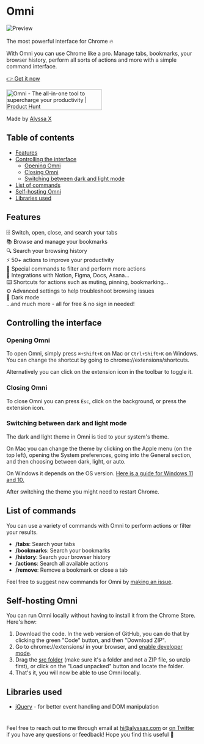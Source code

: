 # Omni

![Preview](preview.gif)
<br>
<br>
The most powerful interface for Chrome 🔥

With Omni you can use Chrome like a pro. Manage tabs, bookmarks, your browser history, perform all sorts of actions and more with a simple command interface.

[👉 Get it now](https://chrome.google.com/webstore/detail/omni/mapjgeachilmcbbokkgcbgpbakaaeehi?hl=en&authuser=0)

<a href="https://www.producthunt.com/posts/omni-3?utm_source=badge-top-post-badge&utm_medium=badge&utm_souce=badge-omni-3" target="_blank"><img src="https://api.producthunt.com/widgets/embed-image/v1/top-post-badge.svg?post_id=326242&theme=light&period=daily" alt="Omni - The all-in-one tool to supercharge your productivity | Product Hunt" style="width: 250px; height: 54px;" width="250" height="54" /></a>

Made by [Alyssa X](https://twitter.com/alyssaxuu)

## Table of contents

- [Features](#features)
- [Controlling the interface](#controlling-the-interface)
	- [Opening Omni](#opening-omni)
	- [Closing Omni](#closing-omni)
	- [Switching between dark and light mode](#switching-between-dark-and-light-mode)
- [List of commands](#list-of-commands)
- [Self-hosting Omni](#self-hosting-omni)
- [Libraries used](#libraries-used)

## Features

🗄 Switch, open, close, and search your tabs<br> 📚 Browse and manage your bookmarks<br> 🔍 Search your browsing history<br> ⚡️ 50+ actions to improve your productivity<br> 🔮 Special commands to filter and perform more actions<br> 🧩 Integrations with Notion, Figma, Docs, Asana...<br> ⌨️ Shortcuts for actions such as muting, pinning, bookmarking...<br> ⚙️ Advanced settings to help troubleshoot browsing issues<br> 🌙 Dark mode<br> ...and much more - all for free & no sign in needed!

## Controlling the interface

### Opening Omni

To open Omni, simply press `⌘+Shift+K` on Mac or `Ctrl+Shift+K` on Windows. You can change the shortcut by going to chrome://extensions/shortcuts.

Alternatively you can click on the extension icon in the toolbar to toggle it.

### Closing Omni

To close Omni you can press `Esc`, click on the background, or press the extension icon.

### Switching between dark and light mode

The dark and light theme in Omni is tied to your system's theme.

On Mac you can change the theme by clicking on the Apple menu (on the top left), opening the System preferences, going into the General section, and then choosing between dark, light, or auto.

On Windows it depends on the OS version. [Here is a guide for Windows 11 and 10.](https://support.microsoft.com/en-us/windows/change-desktop-background-and-colors-176702ca-8e24-393b-15f2-b15b38f69de6#ID0EBF=Windows_11)

After switching the theme you might need to restart Chrome.

## List of commands

You can use a variety of commands with Omni to perform actions or filter your results.

- **/tabs**: Search your tabs
- **/bookmarks**: Search your bookmarks
- **/history**: Search your browser history
- **/actions**: Search all available actions
- **/remove**: Remove a bookmark or close a tab

Feel free to suggest new commands for Omni by [making an issue](https://github.com/alyssaxuu/omni/issues/new).

## Self-hosting Omni
You can run Omni locally without having to install it from the Chrome Store. Here's how:

1. Download the code. In the web version of GitHub, you can do that by clicking the green "Code" button, and then "Download ZIP".
2. Go to chrome://extensions/ in your browser, and [enable developer mode](https://developer.chrome.com/docs/extensions/mv2/faq/#:~:text=You%20can%20start%20by%20turning,a%20packaged%20extension%2C%20and%20more.).
3. Drag the [src folder](https://github.com/alyssaxuu/omni/tree/master/src) (make sure it's a folder and not a ZIP file, so unzip first), or click on the "Load unpacked" button and locate the folder.
4. That's it, you will now be able to use Omni locally.

## Libraries used

- [jQuery](https://jquery.com/) - for better event handling and DOM manipulation

#

Feel free to reach out to me through email at hi@alyssax.com or [on Twitter](https://twitter.com/alyssaxuu) if you have any questions or feedback! Hope you find this useful 💜
